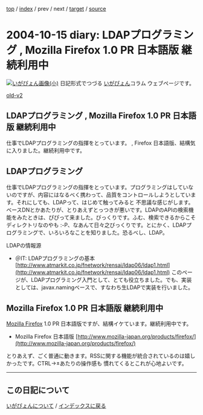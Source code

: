 [top](https://igapyon.github.io/diary/) 
 / [index](https://igapyon.github.io/diary/2004/index.html) 
 / prev 
 / next 
 / [target](https://igapyon.github.io/diary/2004/ig041015.html) 
 / [source](https://github.com/igapyon/diary/blob/gh-pages/2004/ig041015.html.src.md) 

2004-10-15 diary: LDAPプログラミング , Mozilla Firefox 1.0 PR 日本語版 継続利用中
=====================================================================================================
[![いがぴょん画像(小)](https://igapyon.github.io/diary/images/iga200306s.jpg "いがぴょん")](https://igapyon.github.io/diary/memo/memoigapyon.html) 日記形式でつづる [いがぴょん](https://igapyon.github.io/diary/memo/memoigapyon.html)コラム ウェブページです。

[old-v2](ig041015-orig.html)

## LDAPプログラミング , Mozilla Firefox 1.0 PR 日本語版 継続利用中

仕事でLDAPプログラミングの指揮をとっています。 , Firefox 日本語版、結構気に入りました。継続利用中です。

## LDAPプログラミング

仕事でLDAPプログラミングの指揮をとっています。プログラミングはしていないのですが、内容にはなるべく携わって、品質をコントロールしようとしています。それにしても、LDAPって、はじめて触ってみると 不思議な感じがします。ベースDNとかあたりが、とりあえずとっつきが悪いです。LDAPのAPIの検索機能をみたときは、ぴぴって来ました。びっくりです。ふむ、検索できるからこそディレクトリなのやも
:-P、なあんて日々之びっくりです。とにかく、LDAPプログラミングで、いろいろなことを知りました。恐るべし、LDAP。

LDAPの情報源

* ＠IT: LDAPプログラミングの基本
  [http://www.atmarkit.co.jp/fnetwork/rensai/ldap06/ldap1.html](http://www.atmarkit.co.jp/fnetwork/rensai/ldap06/ldap1.html)
  このページが、LDAPプログラミング入門として、とても役立ちました。でも、実装としては、javax.namingベースで、すなわち生LDAPで実装を行いました。

## Mozilla Firefox 1.0 PR 日本語版 継続利用中

[Mozilla Firefox](http://www.igapyon.jp/igapyon/diary/keyword/firefox.html) 1.0 PR 日本語版ですが、結構イケています。継続利用中です。

* Mozilla Firefox 日本語版
  [http://www.mozilla-japan.org/products/firefox/](http://www.mozilla-japan.org/products/firefox/)

とりあえず、ごく普通に動きます。RSSに関する機能が統合されているのは嬉しかったです。CTRL→±あたりの操作感も 慣れてくるとこれが心地よいです。


----------------------------------------------------------------------------------------------------

## この日記について
[いがぴょんについて](https://igapyon.github.io/diary/memo/memoigapyon.html) / [インデックスに戻る](https://igapyon.github.io/diary/idxall.html)
